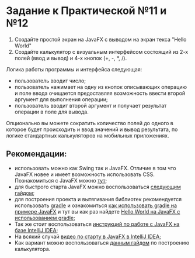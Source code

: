 # Задание к Практической №11 и №12

1. Cоздайте простой экран на JavaFX с выводом на экран текса "Hello World"
2. Создайте калькулятор с визуальным интерфейсом состоящий из 2-х полей (ввод и вывод) и 4-х кнопок (+, -, *, /).

Логика работы программы и интерфейса следующая:
- пользователь вводит число;
- пользователь нажимает на одну из кнопок описывающих операцию и поле ввода очищается предоставляя возможность ввести второй аргумент для выполнения операции;
- пользователь вводит второй аргумент и получает результат операции в поле для вывода.

Опционально вы можете сократить количество полей до одного в которое будет происходить и ввод значений и вывод результата, по логике стандартных калькуляторов на мобильных приложениях.

## Рекомендации:
- использовать можно как Swing так и JavaFX. Отличие в том что JavaFX новее и имеет возможность использовать CSS. Познакомиться с JavaFX можно [тут](https://metanit.com/java/javafx/1.1.php);
- для быстрого старта JavaFX можно воспользоваться [следующим гайдом](https://metanit.com/java/javafx/1.2.php);
- для построения проекта и вытягивания библиотек рекомендуется использовать [gradle](https://ru.wikipedia.org/wiki/Gradle) и ознакомиться [как использовать gradle на примере JavaFX](https://habr.com/ru/post/474292/) и тут вы как раз найдете [Hello World на JavaFX с использованием gradle](https://github.com/openjfx/samples/tree/master/HelloFX/Gradle);
- Так же стоит воспользоваться [инструкций по работе с JavaFX на базе IntelliJ IDEA](https://openjfx.io/openjfx-docs/#IDE-Intellij);
- На всякий случай [видео по старту в JavaFX в IntelliJ IDEA](https://www.youtube.com/watch?v=nKIMGH0l3Wo&ab_channel=PaulGestwicki);
- Как вариант можно воспользоваться [данным гайдом](https://www.youtube.com/watch?v=p5ifU9kkp6g&ab_channel=KodySimpson) по построению калькулятора.


